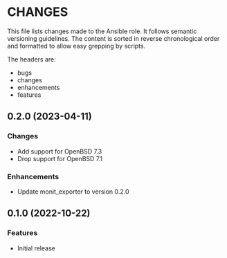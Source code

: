 # CHANGES

This file lists changes made to the Ansible role. It follows semantic versioning
guidelines. The content is sorted in reverse chronological order and formatted
to allow easy grepping by scripts.

The headers are:
- bugs
- changes
- enhancements
- features

## 0.2.0 (2023-04-11)

### Changes

- Add support for OpenBSD 7.3
- Drop support for OpenBSD 7.1

### Enhancements

- Update monit_exporter to version 0.2.0

## 0.1.0 (2022-10-22)

### Features

- Initial release

